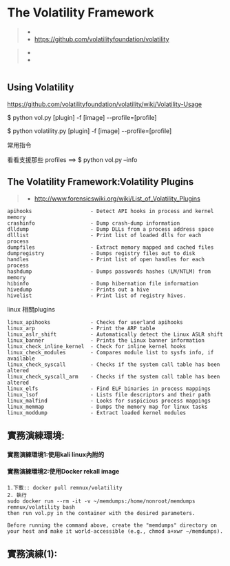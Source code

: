 # The Volatility Framework

>* 
>* https://github.com/volatilityfoundation/volatility
 
>* 
>* 
```
```
## Using Volatility

https://github.com/volatilityfoundation/volatility/wiki/Volatility-Usage

$ python vol.py [plugin] -f [image] --profile=[profile] 

$ python volatility.py [plugin] -f [image] --profile=[profile] 

常用指令

看看支援那些 profiles ==> $ python vol.py –info

## The Volatility Framework:Volatility Plugins

>* http://www.forensicswiki.org/wiki/List_of_Volatility_Plugins

```
apihooks                   - Detect API hooks in process and kernel memory
crashinfo                  - Dump crash-dump information
dlldump                    - Dump DLLs from a process address space
dlllist                    - Print list of loaded dlls for each process
dumpfiles                  - Extract memory mapped and cached files
dumpregistry               - Dumps registry files out to disk
handles                    - Print list of open handles for each process
hashdump                   - Dumps passwords hashes (LM/NTLM) from memory
hibinfo                    - Dump hibernation file information
hivedump                   - Prints out a hive
hivelist                   - Print list of registry hives.
```

linux 相關plugins
```
linux_apihooks             - Checks for userland apihooks
linux_arp                  - Print the ARP table
linux_aslr_shift           - Automatically detect the Linux ASLR shift
linux_banner               - Prints the Linux banner information
linux_check_inline_kernel  - Check for inline kernel hooks
linux_check_modules        - Compares module list to sysfs info, if available
linux_check_syscall        - Checks if the system call table has been altered
linux_check_syscall_arm    - Checks if the system call table has been altered
linux_elfs                 - Find ELF binaries in process mappings
linux_lsof                 - Lists file descriptors and their path
linux_malfind              - Looks for suspicious process mappings
linux_memmap               - Dumps the memory map for linux tasks
linux_moddump              - Extract loaded kernel modules
```
## 實務演練環境:

#### 實務演練環境1:使用kali linux內附的

#### 實務演練環境2:使用Docker rekall image
```
1.下載:: docker pull remnux/volatility
2. 執行
sudo docker run --rm -it -v ~/memdumps:/home/nonroot/memdumps remnux/volatility bash
then run vol.py in the container with the desired parameters.

Before running the command above, create the "memdumps" directory on your host and make it world-accessible (e.g., chmod a+xwr ~/memdumps).

```

## 實務演練(1):

